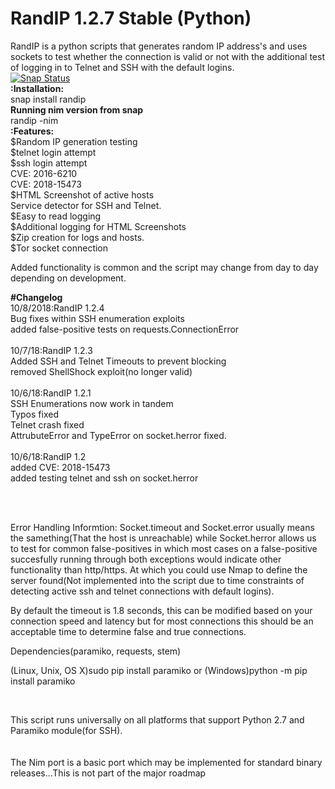 # RandIP 1.2.7 Stable (Python)
RandIP is a python scripts that generates random IP address's and uses sockets to test whether the connection is valid or not with the additional test of logging in to Telnet and SSH with the default logins.
<br>
[![Snap Status](https://build.snapcraft.io/badge/blmvxer/randip.svg)](https://build.snapcraft.io/user/blmvxer/randip)
<br>
<b>:Installation:</b>
<br>
snap install randip
<br>
<b>Running nim version from snap</b>
<br>
randip -nim
<br>
<b>:Features:</b>
<br>
$Random IP generation testing
<br>
$telnet login attempt
<br>
$ssh login attempt
<br>
  CVE: 2016-6210
<br>
  CVE: 2018-15473
<br>
$HTML Screenshot of active hosts
<br>
Service detector for SSH and Telnet.
<br>
$Easy to read logging
<br>
$Additional logging for HTML Screenshots
<br>
$Zip creation for logs and hosts.
<br>
$Tor socket connection

Added functionality is common and the script may change from day to day depending on development.
<br>

<b>#Changelog</b>
<br>
10/8/2018:RandIP 1.2.4
<br>
Bug fixes within SSH enumeration exploits
<br>
added false-positive tests on requests.ConnectionError
<br>
<br>
10/7/18:RandIP 1.2.3
<br>
Added SSH and Telnet Timeouts to prevent blocking
<br>
removed ShellShock exploit(no longer valid)
<br>
<br>
10/6/18:RandIP 1.2.1
<br>
SSH Enumerations now work in tandem
<br>
Typos fixed
<br>
Telnet crash fixed
<br>
AttrubuteError and TypeError on socket.herror fixed.
<br>
<br>
10/6/18:RandIP 1.2
<br>
added CVE: 2018-15473
<br>
added testing telnet and ssh on socket.herror
<br>

<br>

<br>

Error Handling Informtion:
Socket.timeout and Socket.error usually means the samething(That the host is unreachable) while Socket.herror allows us to test for common false-positives in which most cases on a false-positive succesfully running through both exceptions would indicate other functionality than http/https. At which you could use Nmap to define the server found(Not implemented into the script due to time constraints of detecting active ssh and telnet connections with default logins).
<br>

By default the timeout is 1.8 seconds, this can be modified based on your connection speed and latency but for most connections this should be an acceptable time to determine false and true connections.
<br>

Dependencies(paramiko, requests, stem)
<br>

(Linux, Unix, OS X)sudo pip install paramiko or (Windows)python -m pip install paramiko
<br>

<br>

This script runs universally on all platforms that support Python 2.7 and Paramiko module(for SSH).
<br>
<br>
<br>
The Nim port is a basic port which may be implemented for standard binary releases...This is not part of the major roadmap
